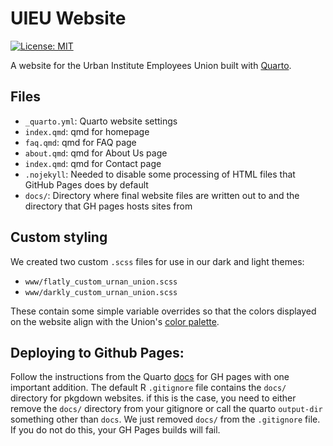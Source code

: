 # UIEU Website
[![License: MIT](https://img.shields.io/badge/License-MIT-yellow.svg)](https://opensource.org/licenses/MIT)

A website for the Urban Institute Employees Union built with [Quarto](https://quarto.org/docs/websites/#:~:text=Quarto%20Websites%20are%20a%20convenient,rendering%20options%2C%20and%20visual%20style.).


## Files

- `_quarto.yml`: Quarto website settings
- `index.qmd`: qmd for homepage
- `faq.qmd`: qmd for FAQ page
- `about.qmd`: qmd for About Us page
- `index.qmd`: qmd for Contact page
- `.nojekyll`: Needed to disable some processing of HTML files that GitHub Pages does by default
- `docs/`: Directory where final website files are written out to and the directory that GH pages hosts sites from

## Custom styling

We created two custom `.scss` files for use in our dark and light themes:

- `www/flatly_custom_urnan_union.scss`
- `www/darkly_custom_urnan_union.scss`

These contain some simple variable overrides so that the colors displayed on the website align with the Union's [color palette](https://coolors.co/1f3ca3-d4e6b5-4d8b31-cc6600-98c1d9). 


## Deploying to Github Pages:

Follow the instructions from the Quarto [docs](https://quarto.org/docs/publishing/github-pages.html) for GH pages with one important addition. The default R `.gitignore` file contains the  `docs/` directory for pkgdown websites. if this is the case, you need to either remove the `docs/` directory from your gitignore or call the quarto `output-dir` something other than `docs`. We just removed `docs/` from the `.gitignore` file. If you do not do this, your GH Pages builds will fail. 